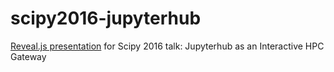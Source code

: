 # scipy2016-jupyterhub
[Reveal.js presentation](scipy2016.html) for Scipy 2016 talk: Jupyterhub as an Interactive HPC Gateway

